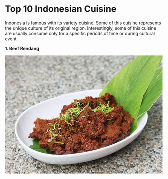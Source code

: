 # Top 10 Indonesian Cuisine

Indonesia is famous with its variety cuisine. Some of this cuisine represents the unique culture of its original region. Interestingly, some of this cuisine are usually consume only for a specific periods of time or during cultural event.

**1. Beef Rendang**

![Rendang](Rendang.jpg)
